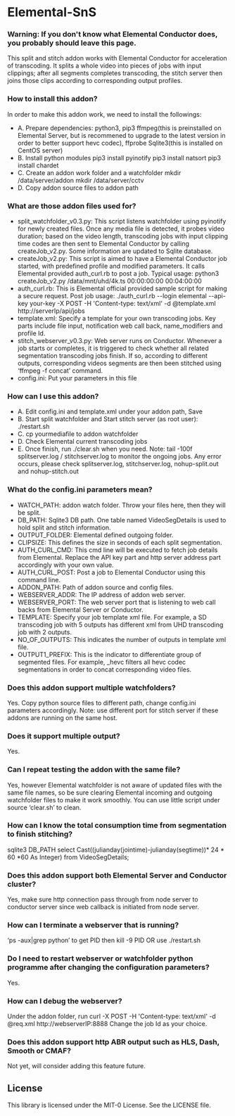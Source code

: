 # Elemental-SnS
### Warning: If you don't know what Elemental Conductor does, you probably should leave this page.
This split and stitch addon works with Elemental Conductor for acceleration of transcoding. It splits a whole video into pieces of jobs with input clippings; after all segments completes transcoding, the stitch server then joins those clips according to corresponding output profiles. 

### How to install this addon?
In order to make this addon work, we need to install the followings:
* A. Prepare dependencies:
python3, pip3
ffmpeg(this is preinstalled on Elemental Server, but is recommened to upgrade to the latest version in order to better support hevc codec), ffprobe
Sqlite3(this is installed on CentOS server)
* B. Install python modules
pip3 install pyinotify
pip3 install natsort
pip3 install chardet
* C. Create an addon work folder and a watchfolder
mkdir /data/server/addon
mkdir /data/server/cctv 
* D. Copy addon source files to addon path

### What are those addon files used for?
* split_watchfolder_v0.3.py: This script listens watchfolder using pyinotify for newly created files. Once any media file is detected, it probes video duration; based on the video length, transcoding jobs with input clipping time codes are then sent to Elemental Conductor by calling createJob_v2.py. Some information are updated to Sqlite database.
* createJob_v2.py: This script is aimed to have a Elemental Conductor job started, with predefined profile and modified parameters. It calls Elemental provided auth_curl.rb to post a job. Typical usage: python3 createJob_v2.py /data/mnt/uhd/4k.ts 00:00:00:00 00:04:00:00
* auth_curl.rb: This is Elemental official provided sample script for making a secure request. Post job usage: ./auth_curl.rb --login elemental --api-key your-key -X POST -H 'Content-type: text/xml' -d @template.xml http://serverIp/api/jobs
* template.xml: Specify a template for your own transcoding jobs. Key parts include file input, notification web call back, name_modifiers and profile Id.
* stitch_webserver_v0.3.py: Web server runs on Conductor. Whenever a job starts or completes, it is triggered to check whether all related segmentation transcoding jobs finish. If so, according to different outputs, corresponding videos segments are then been stitched using ‘ffmpeg -f concat’ command.
* config.ini: Put your parameters in this file 


### How can I use this addon?
* A. Edit config.ini and template.xml under your addon path, Save
* B. Start split watchfolder and Start stitch server (as root user):  
./restart.sh
* C. cp yourmediafile to addon watchfolder
* D. Check Elemental current transcoding jobs
* E. Once finish, run ./clear.sh when you need.
Note: tail -100f splitserver.log / stitchserver.log to monitor the ongoing jobs.
Any error occurs, please check splitserver.log, stitchserver.log, nohup-split.out and nohup-stitch.out

### What do the config.ini parameters mean?
* WATCH_PATH: addon watch folder. Throw your files here, then they will be split.
* DB_PATH: Sqlite3 DB path. One table named VideoSegDetails is used to hold split and stitch information.
* OUTPUT_FOLDER: Elemental defined outgoing folder.
* CLIPSIZE: This defines the size in seconds of each split segmentation.
* AUTH_CURL_CMD: This cmd line will be executed to fetch job details from Elemental. Replace the API key part and http server address part accordingly with your own value.
* AUTH_CURL_POST: Post a job to Elemental Conductor using this command line.
* ADDON_PATH: Path of addon source and config files.
* WEBSERVER_ADDR: The IP address of addon web server.
* WEBSERVER_PORT: The web server port that is listening to web call backs from Elemental Server or Conductor.
* TEMPLATE: Specify your job template xml file. For example, a SD transcoding job with 5 outputs has different xml from UHD transcoding job with 2 outputs.
* NO_OF_OUTPUTS: This indicates the number of outputs in template xml file.
* OUTPUT1_PREFIX: This is the indicator to differentiate group of segmented files. For example, _hevc filters all hevc codec  segmentations in order to concat corresponding video files.

### Does this addon support multiple watchfolders?
Yes. Copy python source files to different path, change config.ini parameters accordingly. Note: use different port for stitch server if these addons are running on the same host.

### Does it support multiple output?
Yes. 

### Can I repeat testing the addon with the same file?
Yes, however Elemental watchfolder is not aware of updated files with the same file names, so be sure clearing Elemental incoming and outgoing watchfolder files to make it work smoothly. You can use little script under source ‘clear.sh’ to clean.

### How can I know the total consumption time from segmentation to finish stitching?
sqlite3 DB_PATH
select Cast((julianday(jointime)-julianday(segtime))* 24 * 60 *60 As Integer) from VideoSegDetails;

### Does this addon support both Elemental Server and Conductor cluster?
Yes, make sure http connection pass through from node server to conductor server since web callback is initiated from node server.

### How can I terminate a webserver that is running?
‘ps -aux|grep python’ to get PID then kill -9 PID OR use ./restart.sh

### Do I need to restart webserver or watchfolder python programme after changing the configuration parameters?
Yes.

### How can I debug the webserver?
Under the addon folder, run
curl -X POST -H 'Content-type: text/xml' -d @req.xml http://webserverIP:8888
Change the job Id as your choice.

### Does this addon support http ABR output such as HLS, Dash, Smooth or CMAF?
Not yet, will consider adding this feature future.


## License

This library is licensed under the MIT-0 License. See the LICENSE file.
